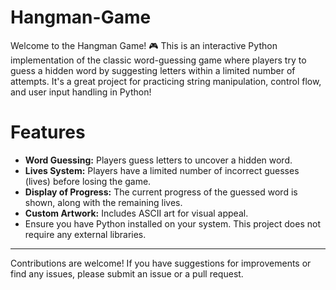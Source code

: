 # Hangman-Game
Welcome to the Hangman Game! 🎮 This is an interactive Python implementation of the classic word-guessing game where players try to guess a hidden word by suggesting letters within a limited number of attempts. It's a great project for practicing string manipulation, control flow, and user input handling in Python!

# Features
* **Word Guessing:** Players guess letters to uncover a hidden word.
* **Lives System:** Players have a limited number of incorrect guesses (lives) before losing the game.
* **Display of Progress:** The current progress of the guessed word is shown, along with the remaining lives.
* **Custom Artwork:** Includes ASCII art for visual appeal.
* Ensure you have Python installed on your system. This project does not require any external libraries.

---
Contributions are welcome! If you have suggestions for improvements or find any issues, please submit an issue or a pull request.
